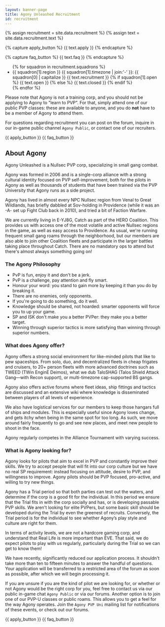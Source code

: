 ```yaml
---
layout: banner-page
title: Agony Unleashed Recruitment
id: recruitment
---
```


{% assign recruitment = site.data.recruitment %}
{% assign text = site.data.recruitment.text %}

{% capture apply_button %}
  <a class="apply icon {{ recruitment.apply_icon }}">{{ text.apply }}</a>
{% endcapture %}

{% capture faq_button %}
  <a class="faq icon {{ recruitment.faq_icon }}">{{ text.faq }}</a>
{% endcapture %}

<ul class="squadrons">
{% for squadron in recruitment.squadrons %}
  <li class="squadron-{{ squadron[1].open }} icon {{ recruitment.icon }}">
    {{ squadron[1].region }} {{ squadron[1].timezone | join:'-' }}:
    <span class="status">
      {{ squadron[0] | capitalize }}
      {{ text.recruitment }}
    {% if squadron[1].open %}
      {{ text.open }}
    {% else %}
      {{ text.closed }}
    {% endif %}
    </span>
  </li>
{% endfor %}
</ul>

Please note that Agony is not a training corp,
and you should not be applying to Agony to "learn to PVP".
For that, simply attend one of our public PVP classes:
these are available to anyone, and you do **not** have
to be a member of Agony to attend them.

For questions regarding recruitment you can post on the forum,
inquire in our in-game public channel `Agony Public`,
or contact one of our recruiters.

<div>
  {{ apply_button }}
  {{ faq_button }}
</div>

## About Agony

Agony Unleashed is a Nullsec PVP corp, specializing in small gang combat.

Agony was formed in 2006 and is a single-corp alliance with a strong cultural identity
focused on PVP self-improvement, both for the pilots in Agony as well as thousands of students
that have been trained via the PVP University that Agony runs as a side project.

Agony has lived in almost every NPC Nullsec region from Venal to Great Wildlands,
has briefly dabbled at Sov-holding in Providence (while it was an -A- set up Fight Club back in 2010),
and tried a bit of Faction Warfare.

We are currently living in E-YJ8G, Catch as part of the HERO Coalition.
This provides us with access one of the most volatile and active Nullsec regions in the game,
as well as easy access to Providence.
As usual, we're running frequent small gang roams through the neighborhood,
but our members are also able to join other Coalition fleets and participate
in the larger battles taking place throughout Catch.
There are no mandatory ops to attend but there's almost always something going on!

### The Agony Philosophy

- PvP is fun, enjoy it and don't be a jerk.
- PvP is a challenge, pay attention and fly smart.
- Honour your word: you stand to gain more by keeping it than you do by breaking it.
- There are no enemies, only opponents.
- If you're going to do something, do it well.
- Knowledge should be shared, not hoarded:
  smarter opponents will force you to up your game.
- SP and ISK don't make you a better PVPer: they make you a better target.
- Winning through superior tactics is more satisfying
  than winning through superior numbers.

### What does Agony offer?

Agony offers a strong social environment for like-minded pilots that like to pew spaceships.
From solo, duo, and decentralized fleets in cheap frigates and cruisers,
to 20+ person fleets with more advanced doctrines such as TWEED (TWin EnginE Deimos),
what we dub TaloSHAG (Talos Shield Attack Gang—with Recon support),
or multi-timezone cap-supported BS gangs.

Agony also offers active forums where fleet ideas,
ship fittings and tactics are discussed and an extensive wiki
where knowledge is disseminated between players of all levels of experience.

We also have logistical services for our members to keep those hangars full of ships and modules.
This is especially useful since Agony loves change,
and gets itchy when being in the same spot for too long.
As such, we move around fairly frequently to go and see new places,
and meet new people to shoot in the face.

Agony regularly competes in the Alliance Tournament with varying success.

### What is Agony looking for?

Agony looks for pilots that aim to excel in PVP and constantly improve their skills.
We try to accept people that will fit into our corp culture but we have no real SP requirement:
instead focusing on attitude, desire to PVP, and willingness to improve.
Agony pilots should be PVP focused, pro-active, and willing to try new things.

Agony has a Trial period so that both parties can test out the waters,
and determine if the corp is a good fit for the individual.
In this period we ensure that the Trial fits in with the corp socially and has,
or is developing passable PVP skills.
We aren't looking for elite PVPers, but some basic skill should be developed during the Trial
by even the greenest of recruits.
Conversely, the Trial period is for the individual to see whether Agony’s play style
and culture are right for them.

In terms of activity levels, we are not a hardcore gaming corp,
and understand that Real Life is more important than EVE.
That said, we do expect pilots to play with us regularly,
particularly during the Trial so we can get to know them!

We have recently, significantly reduced our application process.
It shouldn't take more than ten to fifteen minutes to answer the handful of questions.
Your application will be transferred to a restricted area of the forum as soon as possible,
after which we will begin processing it.

If you are unsure if you are the kind of pilot we are looking for,
or whether or not Agony would be the right corp for you,
feel free to contact us via our public in-game chat `Agony Public` or via our forums.
Another option is to join one of our PVP-U classes or public roams.
This allows you to get a feel for the way Agony operates.
Join the `Agony PVP Uni` mailing list for notifications of these events,
or check out our forums.

<div>
  {{ apply_button }}
  {{ faq_button }}
</div>
